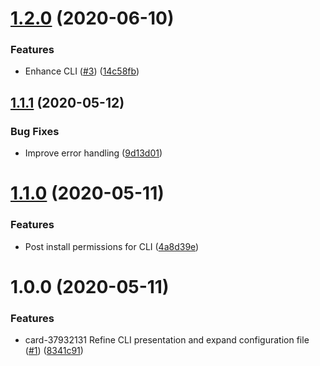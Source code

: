 # [1.2.0](https://github.com/ultm8soulja/ci-pilot/compare/v1.1.1...v1.2.0) (2020-06-10)


### Features

* Enhance CLI ([#3](https://github.com/ultm8soulja/ci-pilot/issues/3)) ([14c58fb](https://github.com/ultm8soulja/ci-pilot/commit/14c58fb75a130fbeaf89b0ee2ee27cc17a6cf32c))

## [1.1.1](https://github.com/ultm8soulja/ci-pilot/compare/v1.1.0...v1.1.1) (2020-05-12)


### Bug Fixes

* Improve error handling ([9d13d01](https://github.com/ultm8soulja/ci-pilot/commit/9d13d01836d4f8e8c92e0a5730dcfcf95d5936ae))

# [1.1.0](https://github.com/ultm8soulja/ci-pilot/compare/v1.0.0...v1.1.0) (2020-05-11)


### Features

* Post install permissions for CLI ([4a8d39e](https://github.com/ultm8soulja/ci-pilot/commit/4a8d39e34c347f38525b0fd7e3565a43f94f52de))

# 1.0.0 (2020-05-11)


### Features

* card-37932131 Refine CLI presentation and expand configuration file ([#1](https://github.com/ultm8soulja/ci-pilot/issues/1)) ([8341c91](https://github.com/ultm8soulja/ci-pilot/commit/8341c91e8e604dc76d69e771b3e39c81b01f85c3))
